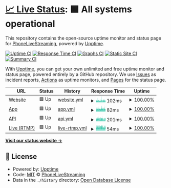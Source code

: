 # [📈 Live Status](https://status.phonelivestreaming.com): <!--live status--> **🟩 All systems operational**

This repository contains the open-source uptime monitor and status page for [PhoneLiveStreaming](https://PhoneLiveStreaming.com), powered by [Upptime](https://github.com/upptime/upptime).

[![Uptime CI](https://github.com/phonelivestreaming/status/workflows/Uptime%20CI/badge.svg)](https://github.com/phonelivestreaming/status/actions?query=workflow%3A%22Uptime+CI%22)
[![Response Time CI](https://github.com/phonelivestreaming/status/workflows/Response%20Time%20CI/badge.svg)](https://github.com/phonelivestreaming/status/actions?query=workflow%3A%22Response+Time+CI%22)
[![Graphs CI](https://github.com/phonelivestreaming/status/workflows/Graphs%20CI/badge.svg)](https://github.com/phonelivestreaming/status/actions?query=workflow%3A%22Graphs+CI%22)
[![Static Site CI](https://github.com/phonelivestreaming/status/workflows/Static%20Site%20CI/badge.svg)](https://github.com/phonelivestreaming/status/actions?query=workflow%3A%22Static+Site+CI%22)
[![Summary CI](https://github.com/phonelivestreaming/status/workflows/Summary%20CI/badge.svg)](https://github.com/phonelivestreaming/status/actions?query=workflow%3A%22Summary+CI%22)

With [Upptime](https://upptime.js.org), you can get your own unlimited and free uptime monitor and status page, powered entirely by a GitHub repository. We use [Issues](https://github.com/phonelivestreaming/status/issues) as incident reports, [Actions](https://github.com/phonelivestreaming/status/actions) as uptime monitors, and [Pages](https://status.phonelivestreaming.com) for the status page.

<!--start: status pages-->
<!-- This summary is generated by Upptime (https://github.com/upptime/upptime) -->
<!-- Do not edit this manually, your changes will be overwritten -->
<!-- prettier-ignore -->
| URL | Status | History | Response Time | Uptime |
| --- | ------ | ------- | ------------- | ------ |
| <img alt="" src="https://phonelivestreaming.com/logo/icon.png" height="13"> [Website](https://phonelivestreaming.com) | 🟩 Up | [website.yml](https://github.com/phonelivestreaming/status/commits/HEAD/history/website.yml) | <details><summary><img alt="Response time graph" src="./graphs/website/response-time-week.png" height="20"> 102ms</summary><br><a href="https://status.phonelivestreaming.com/history/website"><img alt="Response time 115" src="https://img.shields.io/endpoint?url=https%3A%2F%2Fraw.githubusercontent.com%2Fphonelivestreaming%2Fstatus%2FHEAD%2Fapi%2Fwebsite%2Fresponse-time.json"></a><br><a href="https://status.phonelivestreaming.com/history/website"><img alt="24-hour response time 99" src="https://img.shields.io/endpoint?url=https%3A%2F%2Fraw.githubusercontent.com%2Fphonelivestreaming%2Fstatus%2FHEAD%2Fapi%2Fwebsite%2Fresponse-time-day.json"></a><br><a href="https://status.phonelivestreaming.com/history/website"><img alt="7-day response time 102" src="https://img.shields.io/endpoint?url=https%3A%2F%2Fraw.githubusercontent.com%2Fphonelivestreaming%2Fstatus%2FHEAD%2Fapi%2Fwebsite%2Fresponse-time-week.json"></a><br><a href="https://status.phonelivestreaming.com/history/website"><img alt="30-day response time 103" src="https://img.shields.io/endpoint?url=https%3A%2F%2Fraw.githubusercontent.com%2Fphonelivestreaming%2Fstatus%2FHEAD%2Fapi%2Fwebsite%2Fresponse-time-month.json"></a><br><a href="https://status.phonelivestreaming.com/history/website"><img alt="1-year response time 115" src="https://img.shields.io/endpoint?url=https%3A%2F%2Fraw.githubusercontent.com%2Fphonelivestreaming%2Fstatus%2FHEAD%2Fapi%2Fwebsite%2Fresponse-time-year.json"></a></details> | <details><summary><a href="https://status.phonelivestreaming.com/history/website">100.00%</a></summary><a href="https://status.phonelivestreaming.com/history/website"><img alt="All-time uptime 100.00%" src="https://img.shields.io/endpoint?url=https%3A%2F%2Fraw.githubusercontent.com%2Fphonelivestreaming%2Fstatus%2FHEAD%2Fapi%2Fwebsite%2Fuptime.json"></a><br><a href="https://status.phonelivestreaming.com/history/website"><img alt="24-hour uptime 100.00%" src="https://img.shields.io/endpoint?url=https%3A%2F%2Fraw.githubusercontent.com%2Fphonelivestreaming%2Fstatus%2FHEAD%2Fapi%2Fwebsite%2Fuptime-day.json"></a><br><a href="https://status.phonelivestreaming.com/history/website"><img alt="7-day uptime 100.00%" src="https://img.shields.io/endpoint?url=https%3A%2F%2Fraw.githubusercontent.com%2Fphonelivestreaming%2Fstatus%2FHEAD%2Fapi%2Fwebsite%2Fuptime-week.json"></a><br><a href="https://status.phonelivestreaming.com/history/website"><img alt="30-day uptime 100.00%" src="https://img.shields.io/endpoint?url=https%3A%2F%2Fraw.githubusercontent.com%2Fphonelivestreaming%2Fstatus%2FHEAD%2Fapi%2Fwebsite%2Fuptime-month.json"></a><br><a href="https://status.phonelivestreaming.com/history/website"><img alt="1-year uptime 100.00%" src="https://img.shields.io/endpoint?url=https%3A%2F%2Fraw.githubusercontent.com%2Fphonelivestreaming%2Fstatus%2FHEAD%2Fapi%2Fwebsite%2Fuptime-year.json"></a></details>
| <img alt="" src="https://phonelivestreaming.com/logo/icon.png" height="13"> [App](https://app.phonelivestreaming.com) | 🟩 Up | [app.yml](https://github.com/phonelivestreaming/status/commits/HEAD/history/app.yml) | <details><summary><img alt="Response time graph" src="./graphs/app/response-time-week.png" height="20"> 82ms</summary><br><a href="https://status.phonelivestreaming.com/history/app"><img alt="Response time 94" src="https://img.shields.io/endpoint?url=https%3A%2F%2Fraw.githubusercontent.com%2Fphonelivestreaming%2Fstatus%2FHEAD%2Fapi%2Fapp%2Fresponse-time.json"></a><br><a href="https://status.phonelivestreaming.com/history/app"><img alt="24-hour response time 84" src="https://img.shields.io/endpoint?url=https%3A%2F%2Fraw.githubusercontent.com%2Fphonelivestreaming%2Fstatus%2FHEAD%2Fapi%2Fapp%2Fresponse-time-day.json"></a><br><a href="https://status.phonelivestreaming.com/history/app"><img alt="7-day response time 82" src="https://img.shields.io/endpoint?url=https%3A%2F%2Fraw.githubusercontent.com%2Fphonelivestreaming%2Fstatus%2FHEAD%2Fapi%2Fapp%2Fresponse-time-week.json"></a><br><a href="https://status.phonelivestreaming.com/history/app"><img alt="30-day response time 84" src="https://img.shields.io/endpoint?url=https%3A%2F%2Fraw.githubusercontent.com%2Fphonelivestreaming%2Fstatus%2FHEAD%2Fapi%2Fapp%2Fresponse-time-month.json"></a><br><a href="https://status.phonelivestreaming.com/history/app"><img alt="1-year response time 94" src="https://img.shields.io/endpoint?url=https%3A%2F%2Fraw.githubusercontent.com%2Fphonelivestreaming%2Fstatus%2FHEAD%2Fapi%2Fapp%2Fresponse-time-year.json"></a></details> | <details><summary><a href="https://status.phonelivestreaming.com/history/app">100.00%</a></summary><a href="https://status.phonelivestreaming.com/history/app"><img alt="All-time uptime 100.00%" src="https://img.shields.io/endpoint?url=https%3A%2F%2Fraw.githubusercontent.com%2Fphonelivestreaming%2Fstatus%2FHEAD%2Fapi%2Fapp%2Fuptime.json"></a><br><a href="https://status.phonelivestreaming.com/history/app"><img alt="24-hour uptime 100.00%" src="https://img.shields.io/endpoint?url=https%3A%2F%2Fraw.githubusercontent.com%2Fphonelivestreaming%2Fstatus%2FHEAD%2Fapi%2Fapp%2Fuptime-day.json"></a><br><a href="https://status.phonelivestreaming.com/history/app"><img alt="7-day uptime 100.00%" src="https://img.shields.io/endpoint?url=https%3A%2F%2Fraw.githubusercontent.com%2Fphonelivestreaming%2Fstatus%2FHEAD%2Fapi%2Fapp%2Fuptime-week.json"></a><br><a href="https://status.phonelivestreaming.com/history/app"><img alt="30-day uptime 100.00%" src="https://img.shields.io/endpoint?url=https%3A%2F%2Fraw.githubusercontent.com%2Fphonelivestreaming%2Fstatus%2FHEAD%2Fapi%2Fapp%2Fuptime-month.json"></a><br><a href="https://status.phonelivestreaming.com/history/app"><img alt="1-year uptime 100.00%" src="https://img.shields.io/endpoint?url=https%3A%2F%2Fraw.githubusercontent.com%2Fphonelivestreaming%2Fstatus%2FHEAD%2Fapi%2Fapp%2Fuptime-year.json"></a></details>
| <img alt="" src="https://phonelivestreaming.com/logo/icon.png" height="13"> [API](https://api.phonelivestreaming.com/test/grafana/synthetic/monitoring) | 🟩 Up | [api.yml](https://github.com/phonelivestreaming/status/commits/HEAD/history/api.yml) | <details><summary><img alt="Response time graph" src="./graphs/api/response-time-week.png" height="20"> 201ms</summary><br><a href="https://status.phonelivestreaming.com/history/api"><img alt="Response time 242" src="https://img.shields.io/endpoint?url=https%3A%2F%2Fraw.githubusercontent.com%2Fphonelivestreaming%2Fstatus%2FHEAD%2Fapi%2Fapi%2Fresponse-time.json"></a><br><a href="https://status.phonelivestreaming.com/history/api"><img alt="24-hour response time 197" src="https://img.shields.io/endpoint?url=https%3A%2F%2Fraw.githubusercontent.com%2Fphonelivestreaming%2Fstatus%2FHEAD%2Fapi%2Fapi%2Fresponse-time-day.json"></a><br><a href="https://status.phonelivestreaming.com/history/api"><img alt="7-day response time 201" src="https://img.shields.io/endpoint?url=https%3A%2F%2Fraw.githubusercontent.com%2Fphonelivestreaming%2Fstatus%2FHEAD%2Fapi%2Fapi%2Fresponse-time-week.json"></a><br><a href="https://status.phonelivestreaming.com/history/api"><img alt="30-day response time 204" src="https://img.shields.io/endpoint?url=https%3A%2F%2Fraw.githubusercontent.com%2Fphonelivestreaming%2Fstatus%2FHEAD%2Fapi%2Fapi%2Fresponse-time-month.json"></a><br><a href="https://status.phonelivestreaming.com/history/api"><img alt="1-year response time 242" src="https://img.shields.io/endpoint?url=https%3A%2F%2Fraw.githubusercontent.com%2Fphonelivestreaming%2Fstatus%2FHEAD%2Fapi%2Fapi%2Fresponse-time-year.json"></a></details> | <details><summary><a href="https://status.phonelivestreaming.com/history/api">100.00%</a></summary><a href="https://status.phonelivestreaming.com/history/api"><img alt="All-time uptime 100.00%" src="https://img.shields.io/endpoint?url=https%3A%2F%2Fraw.githubusercontent.com%2Fphonelivestreaming%2Fstatus%2FHEAD%2Fapi%2Fapi%2Fuptime.json"></a><br><a href="https://status.phonelivestreaming.com/history/api"><img alt="24-hour uptime 100.00%" src="https://img.shields.io/endpoint?url=https%3A%2F%2Fraw.githubusercontent.com%2Fphonelivestreaming%2Fstatus%2FHEAD%2Fapi%2Fapi%2Fuptime-day.json"></a><br><a href="https://status.phonelivestreaming.com/history/api"><img alt="7-day uptime 100.00%" src="https://img.shields.io/endpoint?url=https%3A%2F%2Fraw.githubusercontent.com%2Fphonelivestreaming%2Fstatus%2FHEAD%2Fapi%2Fapi%2Fuptime-week.json"></a><br><a href="https://status.phonelivestreaming.com/history/api"><img alt="30-day uptime 100.00%" src="https://img.shields.io/endpoint?url=https%3A%2F%2Fraw.githubusercontent.com%2Fphonelivestreaming%2Fstatus%2FHEAD%2Fapi%2Fapi%2Fuptime-month.json"></a><br><a href="https://status.phonelivestreaming.com/history/api"><img alt="1-year uptime 100.00%" src="https://img.shields.io/endpoint?url=https%3A%2F%2Fraw.githubusercontent.com%2Fphonelivestreaming%2Fstatus%2FHEAD%2Fapi%2Fapi%2Fuptime-year.json"></a></details>
| <img alt="" src="https://phonelivestreaming.com/logo/icon.png" height="13"> [Live (RTMP)](live.phonelivestreaming.com) | 🟩 Up | [live-rtmp.yml](https://github.com/phonelivestreaming/status/commits/HEAD/history/live-rtmp.yml) | <details><summary><img alt="Response time graph" src="./graphs/live-rtmp/response-time-week.png" height="20"> 54ms</summary><br><a href="https://status.phonelivestreaming.com/history/live-rtmp"><img alt="Response time 62" src="https://img.shields.io/endpoint?url=https%3A%2F%2Fraw.githubusercontent.com%2Fphonelivestreaming%2Fstatus%2FHEAD%2Fapi%2Flive-rtmp%2Fresponse-time.json"></a><br><a href="https://status.phonelivestreaming.com/history/live-rtmp"><img alt="24-hour response time 52" src="https://img.shields.io/endpoint?url=https%3A%2F%2Fraw.githubusercontent.com%2Fphonelivestreaming%2Fstatus%2FHEAD%2Fapi%2Flive-rtmp%2Fresponse-time-day.json"></a><br><a href="https://status.phonelivestreaming.com/history/live-rtmp"><img alt="7-day response time 54" src="https://img.shields.io/endpoint?url=https%3A%2F%2Fraw.githubusercontent.com%2Fphonelivestreaming%2Fstatus%2FHEAD%2Fapi%2Flive-rtmp%2Fresponse-time-week.json"></a><br><a href="https://status.phonelivestreaming.com/history/live-rtmp"><img alt="30-day response time 56" src="https://img.shields.io/endpoint?url=https%3A%2F%2Fraw.githubusercontent.com%2Fphonelivestreaming%2Fstatus%2FHEAD%2Fapi%2Flive-rtmp%2Fresponse-time-month.json"></a><br><a href="https://status.phonelivestreaming.com/history/live-rtmp"><img alt="1-year response time 62" src="https://img.shields.io/endpoint?url=https%3A%2F%2Fraw.githubusercontent.com%2Fphonelivestreaming%2Fstatus%2FHEAD%2Fapi%2Flive-rtmp%2Fresponse-time-year.json"></a></details> | <details><summary><a href="https://status.phonelivestreaming.com/history/live-rtmp">100.00%</a></summary><a href="https://status.phonelivestreaming.com/history/live-rtmp"><img alt="All-time uptime 100.00%" src="https://img.shields.io/endpoint?url=https%3A%2F%2Fraw.githubusercontent.com%2Fphonelivestreaming%2Fstatus%2FHEAD%2Fapi%2Flive-rtmp%2Fuptime.json"></a><br><a href="https://status.phonelivestreaming.com/history/live-rtmp"><img alt="24-hour uptime 100.00%" src="https://img.shields.io/endpoint?url=https%3A%2F%2Fraw.githubusercontent.com%2Fphonelivestreaming%2Fstatus%2FHEAD%2Fapi%2Flive-rtmp%2Fuptime-day.json"></a><br><a href="https://status.phonelivestreaming.com/history/live-rtmp"><img alt="7-day uptime 100.00%" src="https://img.shields.io/endpoint?url=https%3A%2F%2Fraw.githubusercontent.com%2Fphonelivestreaming%2Fstatus%2FHEAD%2Fapi%2Flive-rtmp%2Fuptime-week.json"></a><br><a href="https://status.phonelivestreaming.com/history/live-rtmp"><img alt="30-day uptime 100.00%" src="https://img.shields.io/endpoint?url=https%3A%2F%2Fraw.githubusercontent.com%2Fphonelivestreaming%2Fstatus%2FHEAD%2Fapi%2Flive-rtmp%2Fuptime-month.json"></a><br><a href="https://status.phonelivestreaming.com/history/live-rtmp"><img alt="1-year uptime 100.00%" src="https://img.shields.io/endpoint?url=https%3A%2F%2Fraw.githubusercontent.com%2Fphonelivestreaming%2Fstatus%2FHEAD%2Fapi%2Flive-rtmp%2Fuptime-year.json"></a></details>

<!--end: status pages-->

[**Visit our status website →**](https://status.phonelivestreaming.com)

## 📄 License

- Powered by: [Upptime](https://github.com/upptime/upptime)
- Code: [MIT](./LICENSE) © [PhoneLiveStreaming](https://PhoneLiveStreaming.com)
- Data in the `./history` directory: [Open Database License](https://opendatacommons.org/licenses/odbl/1-0/)
